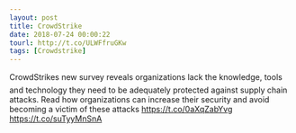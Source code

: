 ```yaml
---
layout: post
title: CrowdStrike
date: 2018-07-24 00:00:22
tourl: http://t.co/ULWFfruGKw
tags: [Crowdstrike]
---
```

CrowdStrikes new survey reveals organizations lack the knowledge, tools and technology they need to be adequately protected against supply chain attacks. Read how organizations can increase their security and avoid becoming a victim of these attacks https://t.co/0aXqZabYvg https://t.co/suTyyMnSnA